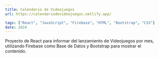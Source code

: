 ```yaml
---
title: Calendario de Videojuegos
url: https://calendariodevideojuegos.netlify.app/

tags: ["React", "JavaScript", "Firebase", "HTML", "Bootstrap", "CSS"]
date: 2024
---
```


Proyecto de React para informar del lanzamiento de Videojuegos por mes, utilizando Firebase como Base de Datos y Bootstrap para mostrar el contenido.
